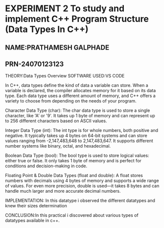 # EXPERIMENT 2 To study and implement C++ Program Structure (Data Types In C++)
## NAME:PRATHAMESH GALPHADE
## PRN-24070123123
THEORY:Data Types Overview
SOFTWARE USED:VS CODE

In C++, data types define the kind of data a variable can store. When a variable is declared, the compiler allocates memory for it based on its data type. Each data type uses a different amount of memory, and C++ offers a variety to choose from depending on the needs of your program.

Character Data Type (char):
The char data type is used to store a single character, like 'A' or '9'. It takes up 1 byte of memory and can represent up to 256 different characters based on ASCII values.

Integer Data Type (int):
The int type is for whole numbers, both positive and negative. It typically takes up 4 bytes on 64-bit systems and can store values ranging from -2,147,483,648 to 2,147,483,647. It supports different number systems like binary, octal, and hexadecimal.

Boolean Data Type (bool):
The bool type is used to store logical values: either true or false. It only takes 1 byte of memory and is perfect for conditions and decision-making in code.

Floating Point & Double Data Types (float and double):
A float stores numbers with decimals using 4 bytes of memory and supports a wide range of values. For even more precision, double is used—it takes 8 bytes and can handle much larger and more accurate decimal numbers.

IMPLEMENTATION: In this datatype i observed the different datatypes and knew their sizes determination 

CONCLUSION:In this practical i discovered about various types of datatypes available in c++.
